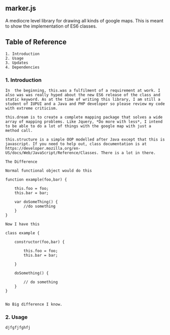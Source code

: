 ## marker.js

A mediocre level library for drawing all kinds of google maps. This is meant to show the implementation of ES6 classes. 

##	Table of Reference

	1. Introduction
	2. Usage
	3. Updates
	4. Dependencies


### 1. Introduction
	
	In  the beginning, this.was a fulfilment of a requirement at work. I also was was really hyped about the new ES6 release of the class and static keyword. As at the time of writing this library, I am still a student of IUPUI and a Java and PHP developer so please review my code with extreme criticism.

	this.dream is to create a complete mapping package that solves a wide array of mapping problems. Like Jquery, *Do more with less*, I intend to be able to do a lot of things with the google map with just a method call.

	this.structure is a simple OOP modelled after Java except that this is javascript. If you need to help out, class documentation is at https://developer.mozilla.org/en-US/docs/Web/JavaScript/Reference/Classes. There is a lot in there. 

	The Difference

	Normal functional object would do this

	function example(foo,bar) {

		this.foo = foo;
		this.bar = bar;

		var doSomeThing() {
			//do something
		}
	}

	Now I have this

	class example {

		constructor(foo,bar) {

			this.foo = foo;
			this.bar = bar;

		}

		doSomething() {

			// do something
		}
	}


	No Big difference I know.


### 2. Usage

	djfgfjfghfj